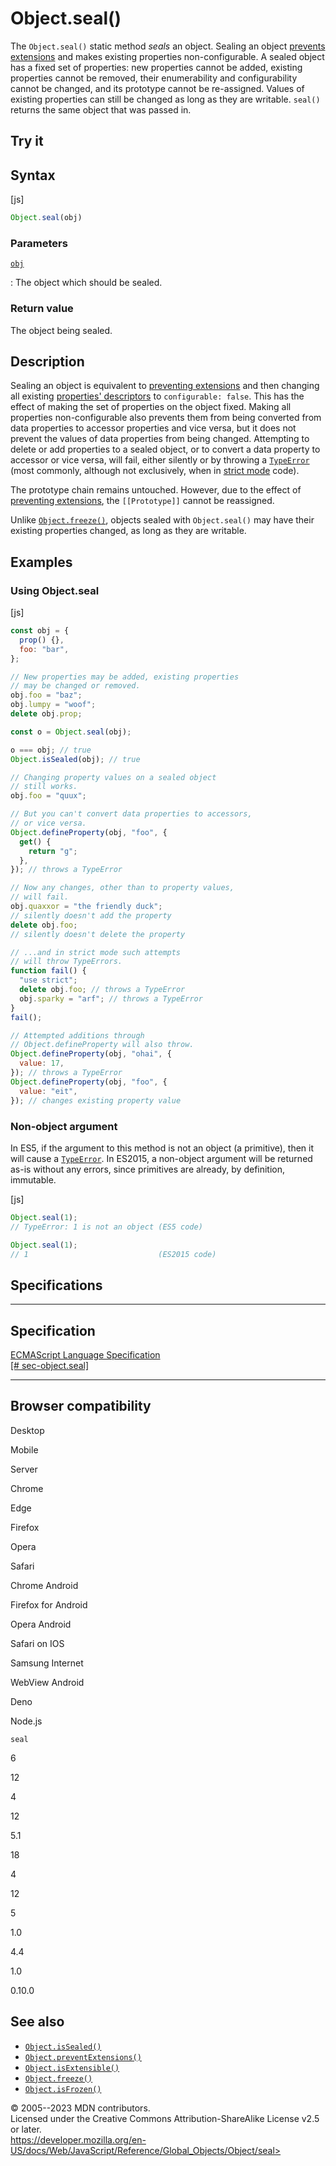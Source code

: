 Object.seal()
=============

 
The `Object.seal()` static method *seals* an object. Sealing an object
[prevents extensions](preventextensions) and makes existing properties
non-configurable. A sealed object has a fixed set of properties: new
properties cannot be added, existing properties cannot be removed, their
enumerability and configurability cannot be changed, and its prototype
cannot be re-assigned. Values of existing properties can still be
changed as long as they are writable. `seal()` returns the same object
that was passed in.


 
Try it 
------

 



 
Syntax
------

 
 
 
[js]


```js
Object.seal(obj)
```




 
### Parameters

 

[`obj`](#obj)

:   The object which should be sealed.



 
### Return value 

 
The object being sealed.



 
Description
-----------

 
Sealing an object is equivalent to [preventing
extensions](preventextensions) and then changing all existing
[properties\' descriptors](defineproperty#description) to
`configurable: false`. This has the effect of making the set of
properties on the object fixed. Making all properties non-configurable
also prevents them from being converted from data properties to accessor
properties and vice versa, but it does not prevent the values of data
properties from being changed. Attempting to delete or add properties to
a sealed object, or to convert a data property to accessor or vice
versa, will fail, either silently or by throwing a
[`TypeError`](../typeerror) (most commonly, although not exclusively,
when in [strict mode](../../strict_mode) code).

The prototype chain remains untouched. However, due to the effect of
[preventing extensions](preventextensions), the `[[Prototype]]` cannot
be reassigned.

Unlike [`Object.freeze()`](freeze), objects sealed with `Object.seal()`
may have their existing properties changed, as long as they are
writable.



 
Examples
--------


 
### Using Object.seal 

 
 
 
[js]


```js
const obj = {
  prop() {},
  foo: "bar",
};

// New properties may be added, existing properties
// may be changed or removed.
obj.foo = "baz";
obj.lumpy = "woof";
delete obj.prop;

const o = Object.seal(obj);

o === obj; // true
Object.isSealed(obj); // true

// Changing property values on a sealed object
// still works.
obj.foo = "quux";

// But you can't convert data properties to accessors,
// or vice versa.
Object.defineProperty(obj, "foo", {
  get() {
    return "g";
  },
}); // throws a TypeError

// Now any changes, other than to property values,
// will fail.
obj.quaxxor = "the friendly duck";
// silently doesn't add the property
delete obj.foo;
// silently doesn't delete the property

// ...and in strict mode such attempts
// will throw TypeErrors.
function fail() {
  "use strict";
  delete obj.foo; // throws a TypeError
  obj.sparky = "arf"; // throws a TypeError
}
fail();

// Attempted additions through
// Object.defineProperty will also throw.
Object.defineProperty(obj, "ohai", {
  value: 17,
}); // throws a TypeError
Object.defineProperty(obj, "foo", {
  value: "eit",
}); // changes existing property value
```




 
### Non-object argument 

 
In ES5, if the argument to this method is not an object (a primitive),
then it will cause a [`TypeError`](../typeerror). In ES2015, a
non-object argument will be returned as-is without any errors, since
primitives are already, by definition, immutable.

 
 
[js]


```js
Object.seal(1);
// TypeError: 1 is not an object (ES5 code)

Object.seal(1);
// 1                             (ES2015 code)
```




Specifications
--------------

 
  -------------------------------------------------------------------------------------------------------
  Specification
  -------------------------------------------------------------------------------------------------------
  [ECMAScript Language Specification\
  [\#
  sec-object.seal]](https://tc39.es/ecma262/multipage/fundamental-objects.html#sec-object.seal)

  -------------------------------------------------------------------------------------------------------


Browser compatibility 
---------------------

 


Desktop

Mobile

Server

Chrome

Edge

Firefox

Opera

Safari

Chrome Android

Firefox for Android

Opera Android

Safari on IOS

Samsung Internet

WebView Android

Deno

Node.js

`seal`

6

12

4

12

5.1

18

4

12

5

1.0

4.4

1.0

0.10.0

 
See also 
--------

 
-   [`Object.isSealed()`](issealed)
-   [`Object.preventExtensions()`](preventextensions)
-   [`Object.isExtensible()`](isextensible)
-   [`Object.freeze()`](freeze)
-   [`Object.isFrozen()`](isfrozen)



 
© 2005--2023 MDN contributors.\
Licensed under the Creative Commons Attribution-ShareAlike License v2.5
or later.\
https://developer.mozilla.org/en-US/docs/Web/JavaScript/Reference/Global_Objects/Object/seal>

